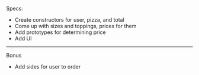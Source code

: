 Specs:
  - Create constructors for user, pizza, and total
  - Come up with sizes and toppings, prices for them
  - Add prototypes for determining price
  - Add UI
----------
  Bonus
  - Add sides for user to order
